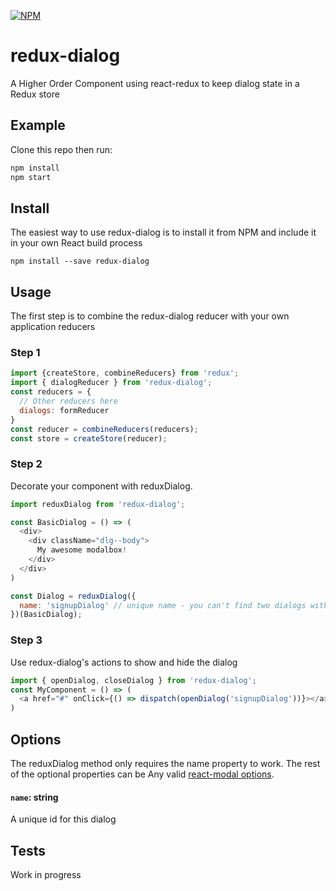 [![NPM](https://img.shields.io/npm/v/redux-dialog.svg)](https://www.npmjs.com/package/redux-dialog)
# redux-dialog

A Higher Order Component using react-redux to keep dialog state in a Redux store

## Example

Clone this repo then run:
```javascript
npm install
npm start
```

## Install

The easiest way to use redux-dialog is to install it from NPM and include it in your own React build process

```npm install --save redux-dialog```

## Usage

The first step is to combine the redux-dialog reducer with your own application reducers

### Step 1
```js
import {createStore, combineReducers} from 'redux';
import { dialogReducer } from 'redux-dialog';
const reducers = {
  // Other reducers here
  dialogs: formReducer
}
const reducer = combineReducers(reducers);
const store = createStore(reducer);
```

### Step 2

Decorate your component with reduxDialog.
```js
import reduxDialog from 'redux-dialog';

const BasicDialog = () => (
  <div>
    <div className="dlg--body">
      My awesome modalbox!
    </div>
  </div>
)

const Dialog = reduxDialog({
  name: 'signupDialog' // unique name - you can't find two dialogs with the same name
})(BasicDialog);
```

### Step 3

Use redux-dialog's actions to show and hide the dialog
```js
import { openDialog, closeDialog } from 'redux-dialog';
const MyComponent = () => (
  <a href="#" onClick={() => dispatch(openDialog('signupDialog'))}></a>
)
```

## Options

The reduxDialog method only requires the name property to work. The rest of the optional properties can be Any valid [react-modal options](https://reactcommunity.org/react-modal/).
#### `name`: string
A unique id for this dialog


## Tests
Work in progress
